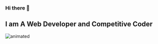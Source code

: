 ### Hi there 👋
## I am A Web Developer and Competitive Coder
![animated](https://media.giphy.com/media/USV0ym3bVWQJJmNu3N/giphy.gif)

<!--
**Tejas99999/Tejas99999** is a ✨ _special_ ✨ repository because its `README.md` (this file) appears on your GitHub profile.

Here are some ideas to get you started:

- 🔭 I’m currently working on ...
- 🌱 I’m currently learning ...
- 👯 I’m looking to collaborate on ...
- 🤔 I’m looking for help with ...
- 💬 Ask me about ...
- 📫 How to reach me: ...
- 😄 Pronouns: ...
- ⚡ Fun fact: ...
-->

